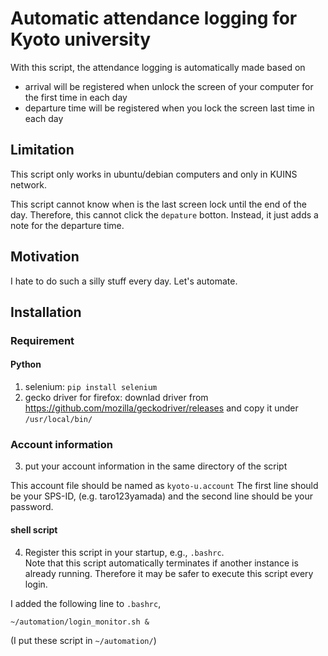 # Automatic attendance logging for Kyoto university

With this script, the attendance logging is automatically made based on
+ arrival will be registered when unlock the screen of your computer for the first time in each day
+ departure time will be registered when you lock the screen last time in each day

## Limitation

This script only works in ubuntu/debian computers and only in KUINS network.

This script cannot know when is the last screen lock until the end of the day.
Therefore, this cannot click the `depature` botton.
Instead, it just adds a note for the departure time.

## Motivation

I hate to do such a silly stuff every day.
Let's automate.

## Installation

### Requirement
#### Python
1. selenium: `pip install selenium`
2. gecko driver for firefox: downlad driver from https://github.com/mozilla/geckodriver/releases and copy it under `/usr/local/bin/`

### Account information
3. put your account information in the same directory of the script

This account file should be named as `kyoto-u.account`
The first line should be your SPS-ID, (e.g. taro123yamada) and the second line should be your password.

#### shell script
4. Register this script in your startup, e.g., `.bashrc`.  
Note that this script automatically terminates if another instance is already running.
Therefore it may be safer to execute this script every login.

I added the following line to `.bashrc`,
```
~/automation/login_monitor.sh &
```
(I put these script in `~/automation/`)
